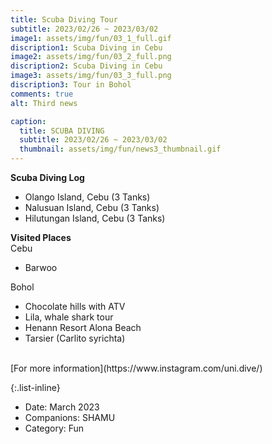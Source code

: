 ```yaml
---
title: Scuba Diving Tour
subtitle: 2023/02/26 ~ 2023/03/02
image1: assets/img/fun/03_1_full.gif
discription1: Scuba Diving in Cebu
image2: assets/img/fun/03_2_full.png
discription2: Scuba Diving in Cebu
image3: assets/img/fun/03_3_full.png
discription3: Tour in Bohol
comments: true
alt: Third news

caption:
  title: SCUBA DIVING
  subtitle: 2023/02/26 ~ 2023/03/02
  thumbnail: assets/img/fun/news3_thumbnail.gif
---
```

**Scuba Diving Log**
- Olango Island, Cebu (3 Tanks)
- Nalusuan Island, Cebu (3 Tanks)
- Hilutungan Island, Cebu (3 Tanks)

**Visited Places** <br>
Cebu <br>
- Barwoo

Bohol <br>
- Chocolate hills with ATV
- Lila, whale shark tour
- Henann Resort Alona Beach
- Tarsier (Carlito syrichta)

<br>
[For more information](https://www.instagram.com/uni.dive/)

{:.list-inline}
- Date: March 2023
- Companions: SHAMU
- Category: Fun

